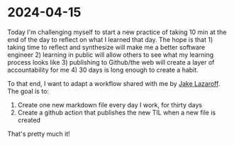 # 2024-04-15

Today I'm challenging myself to start a new practice of taking 10 min at the end of the day to reflect on what I learned that day. The hope is that 1) taking time to reflect and synthesize will make me a better software engineer 2) learning in public will allow others to see what my learning process looks like 3) publishing to Github/the web will create a layer of accountability for me 4) 30 days is long enough to create a habit. 

To that end, I want to adapt a workflow shared with me by [Jake ](https://jakelazaroff.com/)[Lazaroff](https://github.com/jakelazaroff). The goal is to:

1. Create one new markdown file every day I work, for thirty days 
2. Create a github action that publishes the new TIL when a new file is created

That's pretty much it!
